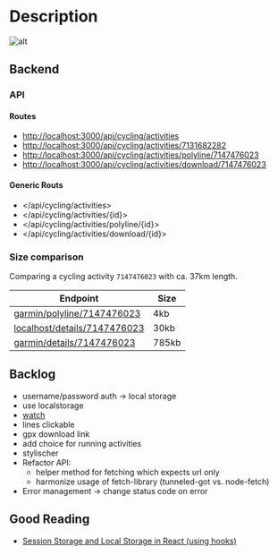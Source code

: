 # Description

![alt](doc/demo.gif)

## Backend

### API

#### Routes

- <http://localhost:3000/api/cycling/activities>
- <http://localhost:3000/api/cycling/activities/7131682282>
- <http://localhost:3000/api/cycling/activities/polyline/7147476023>
- <http://localhost:3000/api/cycling/activities/download/7147476023>

#### Generic Routs

- </api/cycling/activities>
- </api/cycling/activities/{id}>
- </api/cycling/activities/polyline/{id}>
- </api/cycling/activities/download/{id}>

### Size comparison

Comparing a cycling activity `7147476023` with ca. 37km length.

| Endpoint                                                                                                                                                 | Size  |
| -------------------------------------------------------------------------------------------------------------------------------------------------------- | ----- |
| [garmin/polyline/7147476023](https://connect.garmin.com/modern/proxy/activity-service/activity/polyline/7147476023)                                      | 4kb   |
| [localhost/details/7147476023](http://localhost:3000/api/cycling/activities/7147476023)                                                                  | 30kb  |
| [garmin/details/7147476023](https://connect.garmin.com/modern/proxy/activity-service/activity/7147476023/details?maxChartSize=2000&maxPolylineSize=4000) | 785kb |

## Backlog

- username/password auth -> local storage
- use localstorage
- [watch](https://egghead.io/lessons/react-add-geojson-location-data-to-a-map-using-markers-and-popups-in-react-leaflet)
- lines clickable
- gpx download link
- add choice for running activities
- stylischer
- Refactor API:
  - helper method for fetching which expects url only
  - harmonize usage of fetch-library (tunneled-got vs. node-fetch)
- Error management -> change status code on error

## Good Reading

- [Session Storage and Local Storage in React (using hooks)](https://www.robinwieruch.de/local-storage-react)
